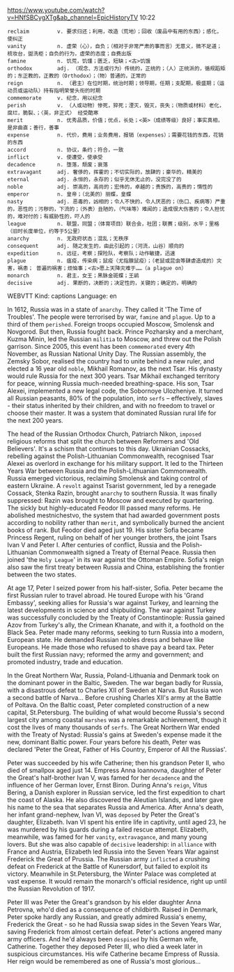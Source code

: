 https://www.youtube.com/watch?v=HNfSBCygXTg&ab_channel=EpicHistoryTV
10:22
```  
reclaim         v. 要求归还；利用，改造（荒地）；回收（废品中有用的东西）；感化，使纠正
vanity          n. 虚荣（心），自负；（相对于非常严肃的事而言）无意义，微不足道；梳妆台，盥洗柜；自负的行为，虚荣的态度；自费出版  
famine          n. 饥荒，饥馑；匮乏，短缺；<古>饥饿
orthodox        adj. （观念、方法或行为）传统的，正统的；（人）正统派的，循规蹈矩的；东正教的，正教的（Orthodox）；（物）普通的，正常的
reign           n. （君主）在位时期，统治时期；领导期，任期；支配期，极盛期；（运动员或运动队）持有指明荣誉头衔的时期
commemorate     v. 纪念，用以纪念
perish          v. （人或动物）惨死，猝死；湮灭，毁灭，丧失；（物质或材料）老化，腐烂，脆裂、；〈英，非正式〉 经受酷寒
merit           n. 优秀品质，价值；优点，长处；<英>（成绩等级）良好；事实真相，是非曲直；善行，善事
expense         n. 代价，费用；业务费用，报销（expenses）；需要花钱的东西，花销的东西
accord          n. 协议，条约；符合，一致
inflict         v. 使遭受，使承受
decadence       n. 堕落，颓废；衰落
extravagant     adj. 奢侈的，挥霍的；不切实际的，放肆的；豪华的，精美的
eternal         adj. 永恒的，永存的；似乎无休无止的，没完没了的
noble           adj. 崇高的，高尚的；宏伟的，卓越的；贵族的，高贵的；惰性的
emperor         n. 皇帝；（北美的）丽蝶，皇蝶
nasty           adj. 恶毒的，凶相的；令人不快的，令人厌恶的；（伤口、疾病等）严重的，恶性的；污秽的，下流的；（外表）丑陋的，（气味等）难闻的；造成很大伤害的；令人担忧的，难对付的；有威胁性的，吓人的
league          n. 联盟，同盟；（体育项目）联合会，社团；联赛；级别，水平；里格（旧时长度单位，约等于5公里）
anarchy         n. 无政府状态；混乱；无秩序
consequent      adj. 随之发生的，由此引起的；（河流，山谷）顺向的
expedition      n. 远征，考察；探险队，考察队；动作敏捷，迅速
plague          n. 瘟疫，传染病；鼠疫（尤指腺鼠疫）；（老鼠或昆虫等肆虐造成的）灾害，祸患； 普遍的祸害；烦恼事；<古>愿上天降灾难于……（a plague on）
monarch         n. 君主，女王；黑脉金斑蝶；王鹟
decisive        adj. 果断的，决断的；决定性的，关键的；确定的，明确的
```

WEBVTT Kind: captions Language: en 

In 1612, Russia was in a state of `anarchy`. They called it 'The Time of Troubles'. The people were terrorised by war, `famine` and `plague`. Up to a third of them `perished`. Foreign troops occupied Moscow, Smolensk and Novgorod. But then, Russia fought back. Prince Pozharsky and a merchant, Kuzma Minin, led the Russian `militia` to Moscow, and threw out the Polish garrison. Since 2005, this event has been `commemorated` every 4th November, as Russian National Unity Day. The Russian assembly, the Zemsky Sobor, realised the country had to unite behind a new ruler, and elected a 16 year old `noble`, Mikhail Romanov, as the next Tsar. His dynasty would rule Russia for the next 300 years. Tsar Mikhail exchanged territory for peace, winning Russia much-needed breathing-space. His son, Tsar Alexei, implemented a new legal code, the Sobornoye Ulozheniye. It turned all Russian peasants, 80% of the population, into `serfs` – effectively, slaves - their status inherited by their children, and with no freedom to travel or choose their master. It was a system that dominated Russian rural life for the next 200 years. 

The head of the Russian Orthodox Church, Patriarch Nikon, `imposed` religious reforms that split the church between Reformers and 'Old Believers'. It's a schism that continues to this day. Ukrainian Cossacks, rebelling against the Polish-Lithuanian Commonwealth, recognised Tsar Alexei as overlord in exchange for his military support. It led to the Thirteen Years War between Russia and the Polish-Lithuanian Commonwealth. Russia emerged victorious, reclaiming Smolensk and taking control of eastern Ukraine. A `revolt` against Tsarist government, led by a renegade Cossack, Stenka Razin, brought `anarchy` to southern Russia. It was finally suppressed: Razin was brought to Moscow and executed by quartering. The sickly but highly-educated Feodor III passed many reforms. He abolished mestnichestvo, the system that had awarded government posts according to nobility rather than `merit`, and symbolically burned the ancient books of rank. But Feodor died aged just 19. His sister Sofia became Princess Regent, ruling on behalf of her younger brothers, the joint Tsars Ivan V and Peter I. After centuries of conflict, Russia and the Polish-Lithuanian Commonwealth signed a Treaty of Eternal Peace. Russia then joined 'the `Holy League`' in its war against the Ottoman Empire. Sofia's reign also saw the first treaty between Russia and China, establishing the frontier between the two states. 

At age 17, Peter I seized power from his half-sister, Sofia. Peter became the first Russian ruler to travel abroad. He toured Europe with his 'Grand Embassy', seeking allies for Russia's war against Turkey, and learning the latest developments in science and shipbuilding. The war against Turkey was successfully concluded by the Treaty of Constantinople: Russia gained Azov from Turkey's ally, the Crimean Khanate, and with it, a foothold on the Black Sea. Peter made many reforms, seeking to turn Russia into a modern, European state. He demanded Russian nobles dress and behave like Europeans. He made those who refused to shave pay a beard tax. Peter built the first Russian navy; reformed the army and government; and promoted industry, trade and education. 

In the Great Northern War, Russia, Poland-Lithuania and Denmark took on the dominant power in the Baltic, Sweden. The war began badly for Russia, with a disastrous defeat to Charles XII of Sweden at Narva. But Russia won a second battle of Narva... Before crushing Charles XII's army at the Battle of Poltava. On the Baltic coast, Peter completed construction of a new capital, St.Petersburg. The building of what would become Russia's second largest city among coastal `marshes` was a remarkable achievement, though it cost the lives of many thousands of `serfs`. The Great Northern War ended with the Treaty of Nystad: Russia's gains at Sweden's expense made it the new, dominant Baltic power. Four years before his death, Peter was declared 'Peter the Great, Father of His Country, Emperor of All the Russias'. 

Peter was succeeded by his wife Catherine; then his grandson Peter II, who died of smallpox aged just 14. Empress Anna Ioannovna, daughter of Peter the Great's half-brother Ivan V, was famed for her `decadence` and the influence of her German lover, Ernst Biron. During Anna's `reign`, Vitus Bering, a Danish explorer in Russian service, led the first expedition to chart the coast of Alaska. He also discovered the Aleutian Islands, and later gave his name to the sea that separates Russia and America. After Anna's death, her infant grand-nephew, Ivan VI, was `deposed` by Peter the Great's daughter, Elizabeth. Ivan VI spent his entire life in captivity, until aged 23, he was murdered by his guards during a failed rescue attempt. Elizabeth, meanwhile, was famed for her `vanity`, `extravagance`, and many young lovers. But she was also capable of `decisive` leadership: in `alliance` with France and Austria, Elizabeth led Russia into the Seven Years War against Frederick the Great of Prussia. The Russian army `inflicted` a crushing defeat on Frederick at the Battle of Kunersdorf, but failed to exploit its victory. Meanwhile in St.Petersburg, the Winter Palace was completed at vast expense. It would remain the monarch's official residence, right up until the Russian Revolution of 1917. 

Peter III was Peter the Great's grandson by his elder daughter Anna Petrovna, who'd died as a consequence of childbirth. Raised in Denmark, Peter spoke hardly any Russian, and greatly admired Russia's enemy, Frederick the Great - so he had Russia swap sides in the Seven Years War, saving Frederick from almost certain defeat. Peter's actions angered many army officers. And he'd always been `despised` by his German wife, Catherine. Together they deposed Peter III, who died a week later in suspicious circumstances. His wife Catherine became Empress of Russia. Her reign would be remembered as one of Russia's most glorious... 